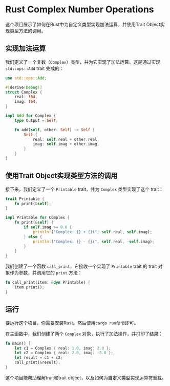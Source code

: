 # Rust Complex Number Operations

这个项目展示了如何在Rust中为自定义类型实现加法运算，并使用Trait Object实现类型方法的调用。

## 实现加法运算

我们定义了一个复数（`Complex`）类型，并为它实现了加法运算。这是通过实现 `std::ops::Add` trait 完成的：

```rust
use std::ops::Add;

#[derive(Debug)]
struct Complex {
    real: f64,
    imag: f64,
}

impl Add for Complex {
    type Output = Self;

    fn add(self, other: Self) -> Self {
        Self {
            real: self.real + other.real,
            imag: self.imag + other.imag,
        }
    }
}
```

## 使用Trait Object实现类型方法的调用

接下来，我们定义了一个 `Printable` trait，并为 `Complex` 类型实现了这个 trait：

```rust
trait Printable {
    fn print(&self);
}

impl Printable for Complex {
    fn print(&self) {
        if self.imag >= 0.0 {
            println!("Complex: {} + {}i", self.real, self.imag);
        } else {
            println!("Complex: {} - {}i", self.real, -self.imag);
        }
    }
}
```

我们创建了一个函数 `call_print`，它接收一个实现了 `Printable` trait 的 trait 对象作为参数，并调用它的 `print` 方法：

```rust
fn call_print(item: &dyn Printable) {
    item.print();
}
```

## 运行

要运行这个项目，你需要安装Rust。然后使用`cargo run`命令即可。

在主函数中，我们创建了两个 `Complex` 对象，执行了加法操作，并打印了结果：

```rust
fn main() {
    let c1 = Complex { real: 1.0, imag: 2.0 };
    let c2 = Complex { real: 2.0, imag: -3.0 };
    let result = c1 + c2;
    call_print(&result);
}
```

这个项目能帮助理解trait和trait object，以及如何为自定义类型实现运算符重载。